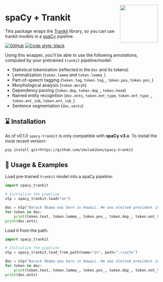 <a href="https://explosion.ai"><img src="https://explosion.ai/assets/img/logo.svg" width="125" height="125" align="right" /></a>

# spaCy + Trankit

This package wraps the [Trankit](https://github.com/nlp-uoregon/trankit) library, so you can use trankit models in a
[spaCy](https://spacy.io) pipeline. 


[//]: # ([![tests]&#40;https://github.com/imvladikon/spacy-trankit/actions/workflows/tests.yml/badge.svg&#41;]&#40;https://github.com/imvladikon/spacy-trankit/actions/workflows/tests.yml&#41;)
[//]: # ([![PyPi]&#40;https://img.shields.io/pypi/v/spacy-trankit.svg?style=flat-square&#41;]&#40;https://pypi.python.org/pypi/spacy-trankit&#41;)
[![GitHub](https://img.shields.io/github/release/imvladikon/spacy-trankit/all.svg?style=flat-square)](https://github.com/imvladikon/spacy-trankit)
[![Code style: black](https://img.shields.io/badge/code%20style-black-000000.svg?style=flat-square)](https://github.com/ambv/black)

Using this wrapper, you'll be able to use the following annotations, computed by
your pretrained `trankit` pipeline/model:

- Statistical tokenization (reflected in the `Doc` and its tokens)
- Lemmatization (`token.lemma` and `token.lemma_`)
- Part-of-speech tagging (`token.tag`, `token.tag_`, `token.pos`, `token.pos_`)
- Morphological analysis (`token.morph`)
- Dependency parsing (`token.dep`, `token.dep_`, `token.head`)
- Named entity recognition (`doc.ents`, `token.ent_type`, `token.ent_type_`,
  `token.ent_iob`, `token.ent_iob_`)
- Sentence segmentation (`doc.sents`)

## ️️️⌛️ Installation

As of v0.1.0 `spacy-trankit` is only compatible with **spaCy v3.x**. To install
the most recent version:

```bash
pip install git+https://github.com/imvladikon/spacy-trankit
```



## 📖 Usage & Examples

Load pre-trained `trankit` model into a spaCy pipeline:

```python
import spacy_trankit

# Initialize the pipeline
nlp = spacy_trankit.load("en")

doc = nlp("Barack Obama was born in Hawaii. He was elected president in 2008.")
for token in doc:
    print(token.text, token.lemma_, token.pos_, token.dep_, token.ent_type_)
print(doc.ents)
```

Load it from the path:

```python
import spacy_trankit

# Initialize the pipeline
nlp = spacy_trankit.load_from_path(name="en", path="./cache") 

doc = nlp("Barack Obama was born in Hawaii. He was elected president in 2008.")
for token in doc:
    print(token.text, token.lemma_, token.pos_, token.dep_, token.ent_type_)
print(doc.ents)
```